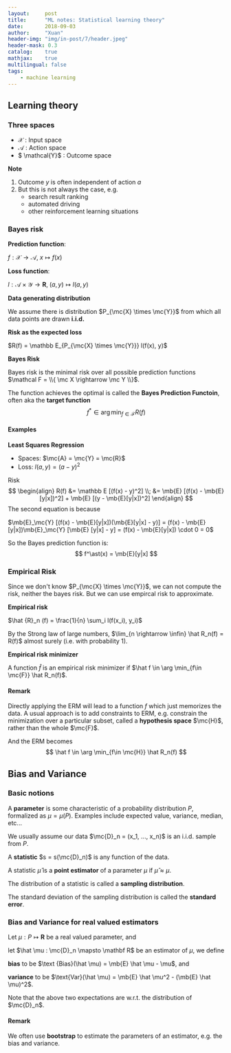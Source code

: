 ```yaml
---
layout:     post
title:      "ML notes: Statistical learning theory"
date:       2018-09-03
author:     "Xuan"
header-img: "img/in-post/7/header.jpeg"
header-mask: 0.3
catalog:    true
mathjax:    true
multilingual: false
tags:
    - machine learning
---
```


$\newcommand{\mc}{\mathcal} \newcommand{\mb}{\mathbb}$

## Learning theory

### Three spaces

- $\mathcal{X}$ : Input space
- $\mathcal{A}$ : Action space
- $ \mathcal{Y}$ : Outcome space

**Note**

1. Outcome $y$ is often independent of action $a$
2. But this is not always the case, e.g.
   - search result ranking
   - automated driving
   - other reinforcement learning situations



### Bayes risk

**Prediction function**:

$f: \mathcal{X} \rightarrow \mathcal{A}, \; x \mapsto f(x)$

**Loss function**:

$l: \mathcal A \times \mathcal Y \rightarrow \mathbf R, \;(a, y) \mapsto l(a, y)$

**Data generating distribution**

We assume there is distribution $P_{\mc{X} \times \mc{Y}}$ from which all data points are drawn **i.i.d.**

**Risk as the expected loss**

$R(f) = \mathbb E_{P_{\mc{X} \times \mc{Y}}} l(f(x), y)$

**Bayes Risk**

Bayes risk is the minimal risk over all possible prediction functions $\mathcal F = \\{ \mc X \rightarrow \mc Y \\}$.

The function achieves the optimal is called the **Bayes Prediction Functoin**, often aka the **target function**
$$
f^\ast \in \arg\min_{f\in \mathcal F} R(f) \tag{1}
$$

#### Examples

**Least Squares Regression**

- Spaces: $\mc{A} = \mc{Y} = \mc{R}$
- Loss: $l(a, y) = (a-y)^2$

Risk
$$
\begin{align}
R(f) &= \mathbb E [(f(x) - y)^2] \\;	 &= \mb{E} [(f(x) - \mb{E}[y|x])^2] + \mb{E} [(y - \mb{E}[y|x])^2]
\end{align}
$$
The second equation is because

$\mb{E}_\mc{Y} [(f(x) - \mb{E}[y|x])(\mb{E}[y|x] - y)] = (f(x) - \mb{E}[y|x])\mb{E}_\mc{Y} [\mb{E} [y|x] - y] = (f(x) - \mb{E}[y|x]) \cdot 0 = 0$

So the Bayes prediction function is:
$$
f^\ast(x) = \mb{E}[y|x]
$$


### Empirical Risk

Since we don't know $P_{\mc{X} \times \mc{Y}}$, we can not compute the risk, neither the bayes risk. But we can use empircal risk to approximate.

**Empirical risk**

$\hat {R}_n (f) = \frac{1}{n} \sum_i l(f(x_i), y_i)$

By the Strong law of large numbers, $\lim_{n \rightarrow \infin} \hat R_n(f) = R(f)$ almost surely (i.e. with probability 1).

**Empirical risk minimizer**

A function $\hat f$ is an empirical risk minimizer if $\hat f \in \arg \min_{f\in \mc{F}} \hat R_n(f)$.

#### Remark

Directly applying the ERM will lead to a function $f$ which just memorizes the data. A usual approach is to add constraints to ERM, e.g. constrain the minimization over a particular subset, called a **hypothesis space** $\mc{H}$, rather than the whole $\mc{F}$.

And the ERM becomes
$$
\hat f \in \arg \min_{f\in \mc{H}} \hat R_n(f)
$$


## Bias and Variance

### Basic notions

A **parameter** is some characteristic of a probability distribution $P$, formalized as $\mu = \mu(P)$. Examples include expected value, variance, median, etc...

We usually assume our data $\mc{D}_n = (x_1, ..., x_n)$ is an i.i.d. sample from $P$.

A **statistic** $s = s(\mc{D}_n)$ is any function of the data.

A statistic $\hat \mu$ is a **point estimator** of a parameter $\mu$ if $\hat \mu \approx \mu$.

The distribution of a statistic is called a **sampling distribution**.

The standard deviation of the sampling distribution is called the **standard error**.

### Bias and Variance for real valued estimators

Let $\mu : P \mapsto \mathbf R$ be a real valued parameter, and

let $\hat \mu : \mc{D}_n \mapsto \mathbf R$ be an estimator of $\mu$, we define

**bias** to be $\text {Bias}(\hat \mu) = \mb{E} \hat \mu - \mu$, and

**variance** to be $\text{Var}(\hat \mu) = \mb{E} \hat \mu^2 - (\mb{E} \hat \mu)^2$.

Note that the above two expectations are w.r.t. the distribution of $\mc{D}_n$.

#### Remark

We often use **bootstrap** to estimate the parameters of an estimator, e.g. the bias and variance.

